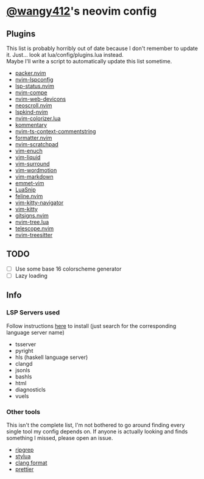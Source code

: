 # [@wangy412](https://github.com/wangy412)'s neovim config

## Plugins

This list is probably horribly out of date because I don't remember to update it.
Just... look at lua/config/plugins.lua instead.  
Maybe I'll write a script to automatically update this list sometime.

- [packer.nvim]('https://github.com/wbthomason/packer.nvim')
- [nvim-lspconfig]('https://github.com/neovim/nvim-lspconfig')
- [lsp-status.nvim]('https://github.com/nvim-lua/lsp-status.nvim')
- [nvim-compe]('https://github.com/hrsh7th/nvim-compe')
- [nvim-web-devicons]('https://github.com/kyazdani42/nvim-web-devicons')
- [neoscroll.nvim]('https://github.com/karb94/neoscroll.nvim')
- [lspkind-nvim]('https://github.com/onsails/lspkind-nvim')
- [nvim-colorizer.lua]('https://github.com/norcalli/nvim-colorizer.lua')
- [kommentary]('https://github.com/b3nj5m1n/kommentary')
- [nvim-ts-context-commentstring]('https://github.com/JoosepAlviste/nvim-ts-context-commentstring')
- [formatter.nvim]('https://github.com/mhartington/formatter.nvim')
- [nvim-scratchpad]('https://github.com/wangy412/nvim-scratchpad')
- [vim-enuch]('https://github.com/tpope/vim-enuch')
- [vim-liquid]('https://github.com/tpope/vim-liquid')
- [vim-surround]('https://github.com/tpope/vim-surround')
- [vim-wordmotion]('https://github.com/chaoren/vim-wordmotion')
- [vim-markdown]('https://github.com/plasticboy/vim-markdown')
- [emmet-vim]('https://github.com/mattn/emmet-vim')
- [LuaSnip]('https://github.com/L3MON4D3/LuaSnip')
- [feline.nvim]('https://github.com/famiu/feline.nvim')
- [vim-kitty-navigator]('https://github.com/knubie/vim-kitty-navigator')
- [vim-kitty]('https://github.com/fladson/vim-kitty')
- [gitsigns.nvim]('https://github.com/lewis6991/gitsigns.nvim')
- [nvim-tree.lua]('https://github.com/kyazdani42/nvim-tree.lua',)
- [telescope.nvim]('https://github.com/nvim-telescope/telescope.nvim',)
- [nvim-treesitter]('https://github.com/nvim-treesitter/nvim-treesitter',)

## TODO

- [ ] Use some base 16 colorscheme generator
- [ ] Lazy loading

## Info

### LSP Servers used

Follow instructions
[here](https://github.com/neovim/nvim-lspconfig/blob/master/CONFIG.md) to
install (just search for the corresponding language server name)

- tsserver
- pyright
- hls (haskell language server)
- clangd
- jsonls
- bashls
- html
- diagnosticls
- vuels

### Other tools

This isn't the complete list, I'm not bothered to go around finding every single
tool my config depends on. If anyone is actually looking and finds something I
missed, please open an issue.

- [ripgrep](https://github.com/BurntSushi/ripgrep)
- [stylua](https://github.com/johnnymorganz/stylua)
- [clang format](https://clang.llvm.org/docs/ClangFormat.html)
- [prettier](https://prettier.io/)
